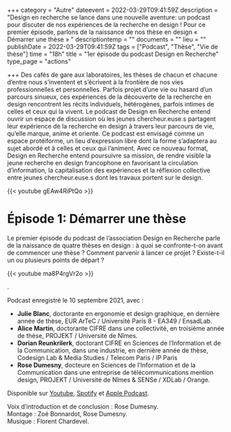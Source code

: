 +++
category = "Autre"
dateevent = 2022-03-29T09:41:59Z
description = "Design en recherche se lance dans une nouvelle aventure: un podcast pour discuter de nos expériences de la recherche en design ! Pour ce premier épisode, parlons de la naissance de nos thèse en design « Démarrer une thèse » "
descriptiontemp = ""
documents = ""
lieu = ""
publishDate = 2022-03-29T09:41:59Z
tags = ["Podcast", "Thèse", "Vie de thèse"]
time = "18h"
title = "1er épisode du podcast Design en Recherche"
type_page = "actions"

+++
Des cafés de gare aux laboratoires, les thèses de chacun et chacune d’entre nous s’inventent et s’écrivent à la frontière de nos vies professionnelles et personnelles. Parfois projet d’une vie ou hasard d’un parcours sinueux, ces expériences de la découverte de la recherche en design rencontrent les récits individuels, hétérogènes, parfois intimes de celles et ceux qui la vivent. Le podcast de Design en Recherche entend ouvrir un espace de discussion où les jeunes chercheur.euse.s partagent leur expérience de la recherche en design à travers leur parcours de vie, qu’elle marque, anime et oriente. Ce podcast est envisagé comme un espace protéiforme, un lieu d’expression libre dont la forme s’adaptera au sujet abordé et à celles et ceux qui l’animent. Avec ce nouveau format, Design en Recherche entend poursuivre sa mission, de rendre visible la jeune recherche en design francophone en favorisant la circulation d’information, la capitalisation des expériences et la réflexion collective entre jeunes chercheur.euse.s dont les travaux portent sur le design.

{{< youtube gEAw4RiPtQo >}}

# Épisode 1: Démarrer une thèse

Le premier épisode du podcast de l’association Design en Recherche parle de la naissance de quatre thèses en design : à quoi se confronte-t-on avant de commencer une thèse ? Comment parvenir à lancer ce projet ? Existe-t-il un ou plusieurs points de départ ?

{{< youtube ma8P4rgVr2o >}}

.

Podcast enregistré le 10 septembre 2021, avec :

* **Julie Blanc**, doctorante en ergonomie et design graphique, en dernière année de thèse, EUR ArTeC / Université Paris 8 - EA349 / EnsadLab.
* **Alice Martin**, doctorante CIFRE dans une collectivité, en troisième année de thèse, PROJEKT / Université de Nîmes.
* **Dorian Reunkrilerk**, doctorant CIFRE en Sciences de l’Information et de la Communication, dans une industrie, en dernière année de thèse, Codesign Lab & Media Studies / Telecom Paris / IP Paris
* **Rose Dumesny**, docteure en Sciences de l’Information et de la Communication dans une entreprise de télécommunications mention design, PROJEKT / Université de Nîmes & SENSe / XDLab / Orange.

Disponible sur [Youtube](https://www.youtube.com/watch?v=ma8P4rgVr2o "Youtube"), [Spotify](https://open.spotify.com/episode/4dZc2R697C3ZtwyAoSDMcV?si=cbb844ba09c84db7&nd=1 "Spotify") et [Apple Podcast](https://podcasts.apple.com/us/podcast/d%C3%A9marrer-une-th%C3%A8se/id1614277217?i=1000555095586 "Apple Podcast").

Voix d’introduction et de conclusion : Rose Dumesny.  
Montage : Zoé Bonnardot, Rose Dumesny.  
Musique : Florent Chardevel.